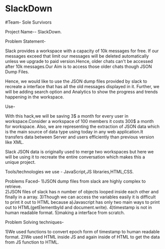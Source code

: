 # SlackDown
#Team-  Sole Survivors


Project Name--    SlackDown.

  Problem Statement- 

  Slack provides a workspace with a capacity of 10k messages for free. If our messages exceed that limit our messages will be deleted automatically unless we upgrade to paid version.Hence, older chats can't be accessed after 10k messages.Our Aim is to access those older chats though JSON Dump Files.
  
  Hence, we would like to use the JSON dump files provided by slack to recreate a interface that has all the old messages displayed in it. Further, we will be adding search option and Analytics to show the progress and trends happening in the workspace.
  
  Use-
  
  
  With this hack,we will be saving 3$ a month for every user in workspace.Consider a workspace of 100 members it costs 300$ a month for workspace.
  Also, we are representing the extraction of JSON data which is the main source of data type using today in any web application.It transfers data between Server and users efficiently than previous version like XML.
  
  
  
  Slack JSON data is originally used to merge two workspaces but here we will be using it to recreate the entire conversation which makes this a unique project.
  
  
  Tools/technologies we use - JavaScript,JS libraries,HTML,CSS.
  
  Problems Faced-
  1)JSON dump files from slack are highly complex to retrieve.  <br>
  2)JSON files of slack has n number of objects looped inside each other and finally in a array.
  3)Though we can access the variables easily it is difficult to print it out to HTML because
    a)Javascript has only two main ways to print out to HTML(getElementbyId and document.write).
  4)timestamp is not in human readable format.
  5)making a interface from scratch.
  
  
 Problem Solving techniques-
 
 1)We used functions to convert epoch form of timestamp to human readable format.
 2)We used HTML inside JS and again inside of HTML to get the data from JS function to HTML.
 
  
  
